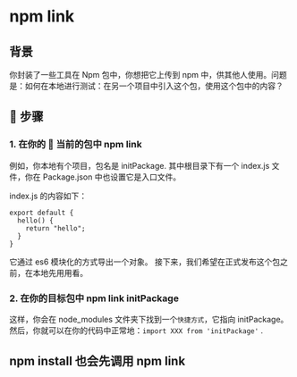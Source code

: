 # npm link

## 背景

你封装了一些工具在 Npm 包中，你想把它上传到 npm 中，供其他人使用。问题是：如何在本地进行测试：在另一个项目中引入这个包，使用这个包中的内容？

##  步骤

### 1. 在你的  当前的包中 npm link

例如，你本地有个项目，包名是 initPackage. 其中根目录下有一个 index.js 文件，你在 Package.json 中也设置它是入口文件。

index.js 的内容如下：

```
export default {
  hello() {
    return "hello";
  }
}
```

它通过 es6 模块化的方式导出一个对象。 接下来，我们希望在正式发布这个包之前，在本地先用用看。

### 2. 在你的目标包中 npm link initPackage

这样，你会在 node_modules 文件夹下找到一个`快捷方式`，它指向 initPackage。
然后，你就可以在你的代码中正常地：`import XXX from 'initPackage'` .

## npm install 也会先调用 npm link
